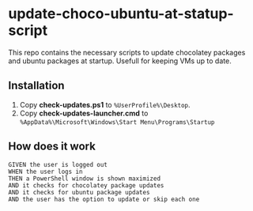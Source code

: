 # update-choco-ubuntu-at-statup-script
This repo contains the necessary scripts to update chocolatey packages and ubuntu packages at startup. Usefull for keeping VMs up to date.

## Installation
1.  Copy **check-updates.ps1** to `%UserProfile%\Desktop`.
2.  Copy **check-updates-launcher.cmd** to `%AppData%\Microsoft\Windows\Start Menu\Programs\Startup`

## How does it work

```
GIVEN the user is logged out
WHEN the user logs in
THEN a PowerShell window is shown maximized
AND it checks for chocolatey package updates
AND it checks for ubuntu package updates
AND the user has the option to update or skip each one
```